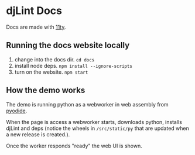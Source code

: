 # djLint Docs

Docs are made with [11ty](https://www.11ty.dev).

## Running the docs website locally

1. change into the docs dir. `cd docs`
2. install node deps. `npm install --ignore-scripts`
3. turn on the website. `npm start`

## How the demo works

The demo is running python as a webworker in web assembly from [pyodide](https://pyodide.org/en/stable/index.html).

When the page is access a webworker starts, downloads python, installs djLint and deps (notice the wheels in `/src/static/py` that are updated when a new release is created.).

Once the worker responds "ready" the web UI is shown.
	
